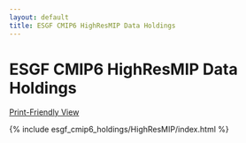 ```yaml
---
layout: default
title: ESGF CMIP6 HighResMIP Data Holdings
---
```


# ESGF CMIP6 HighResMIP Data Holdings

[Print-Friendly View](print_view.html)

{% include esgf_cmip6_holdings/HighResMIP/index.html %}
